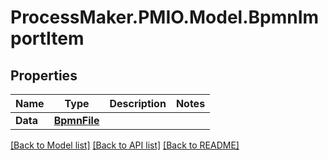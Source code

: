 # ProcessMaker.PMIO.Model.BpmnImportItem
## Properties

Name | Type | Description | Notes
------------ | ------------- | ------------- | -------------
**Data** | [**BpmnFile**](BpmnFile.md) |  | 

[[Back to Model list]](../README.md#documentation-for-models) [[Back to API list]](../README.md#documentation-for-api-endpoints) [[Back to README]](../README.md)


